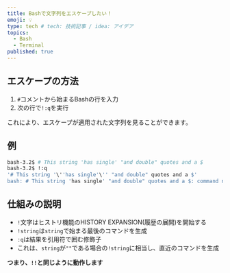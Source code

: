 ```yaml
---
title: Bashで文字列をエスケープしたい！
emoji: 💡
type: tech # tech: 技術記事 / idea: アイデア
topics: 
  - Bash
  - Terminal
published: true
---
```


## エスケープの方法
1. `#`コメントから始まるBashの行を入力
2. 次の行で`!:q`を実行

これにより、エスケープが適用された文字列を見ることができます。

## 例

```bash
bash-3.2$ # This string 'has single' "and double" quotes and a $
bash-3.2$ !:q
'# This string '\''has single'\'' "and double" quotes and a $'
bash: # This string 'has single' "and double" quotes and a $: command not found
```
## 仕組みの説明
- `!`文字はヒストリ機能のHISTORY EXPANSION(履歴の展開)を開始する
- `!string`は`string`で始まる最後のコマンドを生成
- `:q`は結果を引用符で囲む修飾子
- これは、`string`が`""`である場合の`!string`に相当し、直近のコマンドを生成

**つまり、`!!`と同じように動作します**
